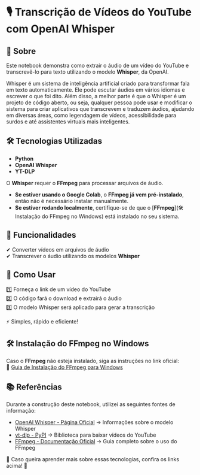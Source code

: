 # 🎙️ Transcrição de Vídeos do YouTube com OpenAI Whisper  

## 📌 Sobre  
Este notebook demonstra como extrair o áudio de um vídeo do YouTube e transcrevê-lo para texto utilizando o modelo **Whisper**, da OpenAI. 

Whisper é um sistema de inteligência artificial criado para transformar fala em texto automaticamente. Ele pode escutar áudios em vários idiomas e escrever o que foi dito. Além disso, a melhor parte é que o Whisper é um projeto de código aberto, ou seja, qualquer pessoa pode usar e modificar o sistema para criar aplicativos que transcrevem e traduzem áudios, ajudando em diversas áreas, como legendagem de vídeos, acessibilidade para surdos e até assistentes virtuais mais inteligentes.

## 🛠️ Tecnologias Utilizadas  
- **Python**  
- **OpenAI Whisper**
- **YT-DLP**

O **Whisper** requer o **FFmpeg** para processar arquivos de áudio.  

- **Se estiver usando o Google Colab**, o **FFmpeg já vem pré-instalado**, então não é necessário instalar manualmente.  
- **Se estiver rodando localmente**, certifique-se de que o [**FFmpeg**](🛠️ Instalação do FFmpeg no Windows) está instalado no seu sistema.  

## 🚀 Funcionalidades  
✔ Converter vídeos em arquivos de áudio  
✔ Transcrever o áudio utilizando os modelos **Whisper**  

## 📖 Como Usar  
1️⃣ Forneça o link de um vídeo do YouTube  
2️⃣ O código fará o download e extrairá o áudio  
3️⃣ O modelo Whisper será aplicado para gerar a transcrição  

⚡ Simples, rápido e eficiente!  

## 🛠️ Instalação do FFmpeg no Windows  
Caso o **FFmpeg** não esteja instalado, siga as instruções no link oficial:  
🔗 [Guia de Instalação do FFmpeg para Windows](https://www.geeksforgeeks.org/how-to-install-ffmpeg-on-windows/) 

## 📚 Referências  

Durante a construção deste notebook, utilizei as seguintes fontes de informação:  

- [OpenAI Whisper - Página Oficial](https://openai.com/index/whisper/) → Informações sobre o modelo Whisper  
- [yt-dlp - PyPI](https://pypi.org/project/yt-dlp/2021.3.7/) → Biblioteca para baixar vídeos do YouTube  
- [FFmpeg - Documentação Oficial](https://www.ffmpeg.org/documentation.html) → Guia completo sobre o uso do FFmpeg  

🔗 Caso queira aprender mais sobre essas tecnologias, confira os links acima! 🚀  

